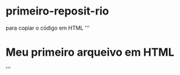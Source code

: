 # primeiro-reposit-rio

para copiar o código em HTML
'''
<html>
  <h1>Meu primeiro arqueivo em HTML</h1>
  </html>
'''
